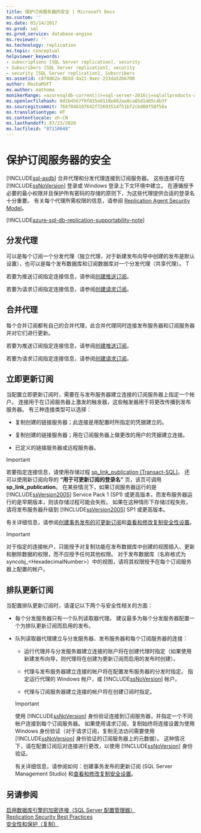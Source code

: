 ```yaml
---
title: 保护订阅服务器的安全 | Microsoft Docs
ms.custom: ''
ms.date: 03/14/2017
ms.prod: sql
ms.prod_service: database-engine
ms.reviewer: ''
ms.technology: replication
ms.topic: conceptual
helpviewer_keywords:
- subscriptions [SQL Server replication], security
- Subscribers [SQL Server replication], security
- security [SQL Server replication], Subscribers
ms.assetid: c8f0d62a-8b5d-4a21-9aec-223da52bb708
author: MashaMSFT
ms.author: mathoma
monikerRange: =azuresqldb-current||>=sql-server-2016||=sqlallproducts-allversions
ms.openlocfilehash: 0d2b4567f9f835e0118e882aa8ca85d1465c4b3f
ms.sourcegitcommit: 768f046107642f72693514f51bf2cbd00f58f58a
ms.translationtype: HT
ms.contentlocale: zh-CN
ms.lasthandoff: 07/23/2020
ms.locfileid: "87110648"
---
```

# <a name="secure-the-subscriber"></a>保护订阅服务器的安全
[!INCLUDE[sql-asdb](../../../includes/applies-to-version/sql-asdb.md)]
  合并代理和分发代理连接到订阅服务器。 这些连接可在 [!INCLUDE[ssNoVersion](../../../includes/ssnoversion-md.md)] 登录或 Windows 登录上下文环境中建立。 在遵循授予必要的最小权限并且保护所有密码的存储的原则下，为这些代理提供合适的登录名十分重要。 有关每个代理所需权限的信息，请参阅 [Replication Agent Security Model](../../../relational-databases/replication/security/replication-agent-security-model.md)。  

[!INCLUDE[azure-sql-db-replication-supportability-note](../../../includes/azure-sql-db-replication-supportability-note.md)]
  
## <a name="distribution-agent"></a>分发代理  
 可以是每个订阅一个分发代理（独立代理，对于新建发布向导中创建的发布是默认设置），也可以是每个发布数据库和订阅数据库对一个分发代理（共享代理）。 T  
  
 若要为推送订阅指定连接信息，请参阅[创建推送订阅](../../../relational-databases/replication/create-a-push-subscription.md)。  
  
 若要为请求订阅指定连接信息，请参阅[创建请求订阅](../../../relational-databases/replication/create-a-pull-subscription.md)。  
  
## <a name="merge-agent"></a>合并代理  
 每个合并订阅都有自己的合并代理，此合并代理同时连接发布服务器和订阅服务器并对它们进行更新。  
  
 若要为推送订阅指定连接信息，请参阅[创建推送订阅](../../../relational-databases/replication/create-a-push-subscription.md)。  
  
 若要为请求订阅指定连接信息，请参阅[创建请求订阅](../../../relational-databases/replication/create-a-pull-subscription.md)。  
  
## <a name="immediate-updating-subscriptions"></a>立即更新订阅  
 当配置立即更新订阅时，需要在与发布服务器建立连接的订阅服务器上指定一个帐户。 连接用于在订阅服务器上激发的触发器，这些触发器用于将更改传播到发布服务器。 有三种连接类型可以选择：  
  
-   复制创建的链接服务器；此连接是用配置时所指定的凭据建立的。  
  
-   复制创建的链接服务器；用在订阅服务器上做更改的用户的凭据建立连接。  
  
-   已定义的链接服务器或远程服务器。  
  
> [!IMPORTANT]  
>  若要指定连接信息，请使用存储过程 [sp_link_publication &#40;Transact-SQL&#41;](../../../relational-databases/system-stored-procedures/sp-link-publication-transact-sql.md)。 还可以使用新订阅向导的 **“用于可更新订阅的登录名”** 页，该页可调用 **sp_link_publication**。 在某些情况下，如果订阅服务器运行的是 [!INCLUDE[ssVersion2005](../../../includes/ssversion2005-md.md)] Service Pack 1 (SP1) 或更高版本，而发布服务器运行的是早期版本，则该存储过程可能会失败。 如果在这种情形下存储过程失败，请将发布服务器升级到 [!INCLUDE[ssVersion2005](../../../includes/ssversion2005-md.md)] SP1 或更高版本。  
  
 有关详细信息，请参阅[创建事务发布的可更新订阅](../../../relational-databases/replication/publish/create-an-updatable-subscription-to-a-transactional-publication.md)和[查看和修改复制安全性设置](../../../relational-databases/replication/security/view-and-modify-replication-security-settings.md)。  
  
> [!IMPORTANT]  
>  对于指定的连接帐户，只能授予对复制功能在发布数据库中创建的视图插入、更新和删除数据的权限，而不应授予任何其他权限。 对于发布数据库（名称格式为 syncobj_\<HexadecimalNumber>）中的视图，请将其权限授予在每个订阅服务器上配置的帐户。  
  
## <a name="queued-updating-subscriptions"></a>排队更新订阅  
 当配置排队更新订阅时，请谨记以下两个与安全性相关的方面：  
  
-   每个分发服务器只有一个队列读取器代理。 建议最多为每个分发服务器配置一个为排队更新订阅而启用的发布。  
  
-   队列读取器代理建立与分发服务器、发布服务器和每个订阅服务器的连接：  
  
    -   运行代理并与分发服务器建立连接的账户将在创建代理时指定（如果使用新建发布向导，则代理将在创建为更新订阅而启用的发布时创建）。  
  
    -   代理与发布服务器建立连接的帐户将在配置发布服务器的分发时指定。 指定运行代理的 Windows 帐户，或 [!INCLUDE[ssNoVersion](../../../includes/ssnoversion-md.md)] 帐户。  
  
    -   代理与订阅服务器建立连接的帐户将在创建订阅时指定。  
  
    > [!IMPORTANT]  
    >  使用 [!INCLUDE[ssNoVersion](../../../includes/ssnoversion-md.md)] 身份验证连接到订阅服务器，并指定一个不同帐户连接到每个订阅服务器。 如果使用请求订阅，复制始终将连接设置为使用 Windows 身份验证（对于请求订阅，复制无法访问需要使用 [!INCLUDE[ssNoVersion](../../../includes/ssnoversion-md.md)] 身份验证的订阅服务器上的元数据）。 这种情况下，请在配置订阅后对连接进行更改，以使用 [!INCLUDE[ssNoVersion](../../../includes/ssnoversion-md.md)] 身份验证。  
  
     有关详细信息，请参阅如何：创建事务发布的更新订阅 (SQL Server Management Studio) 和[查看和修改复制安全设置](../../../relational-databases/replication/security/view-and-modify-replication-security-settings.md)。  
  
## <a name="see-also"></a>另请参阅  
 [启用数据库引擎的加密连接（SQL Server 配置管理器）](../../../database-engine/configure-windows/enable-encrypted-connections-to-the-database-engine.md)   
 [Replication Security Best Practices](../../../relational-databases/replication/security/replication-security-best-practices.md)   
 [安全性和保护（复制）](../../../relational-databases/replication/security/view-and-modify-replication-security-settings.md)  
  
  
